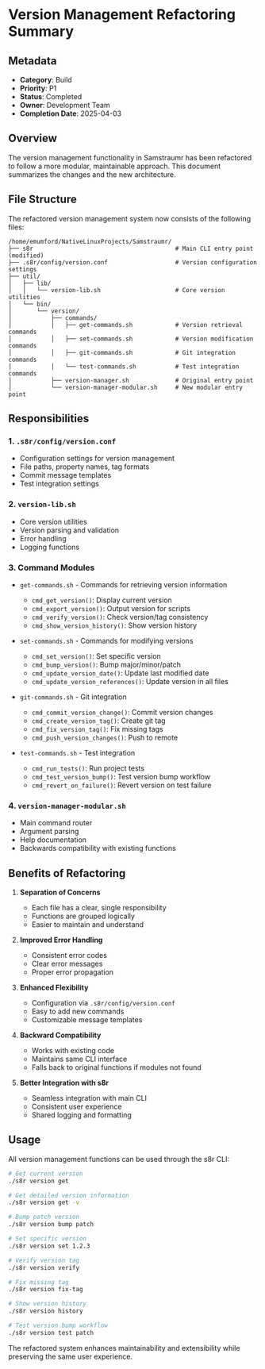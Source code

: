 # Version Management Refactoring Summary

## Metadata

- **Category**: Build
- **Priority**: P1
- **Status**: Completed
- **Owner**: Development Team
- **Completion Date**: 2025-04-03

## Overview

The version management functionality in Samstraumr has been refactored to follow a more modular, maintainable approach. This document summarizes the changes and the new architecture.

## File Structure

The refactored version management system now consists of the following files:

```
/home/emumford/NativeLinuxProjects/Samstraumr/
├── s8r                                        # Main CLI entry point (modified)
├── .s8r/config/version.conf                   # Version configuration settings
├── util/
│   ├── lib/
│   │   └── version-lib.sh                     # Core version utilities
│   └── bin/
│       └── version/
│           ├── commands/
│           │   ├── get-commands.sh            # Version retrieval commands
│           │   ├── set-commands.sh            # Version modification commands  
│           │   ├── git-commands.sh            # Git integration commands
│           │   └── test-commands.sh           # Test integration commands
│           ├── version-manager.sh             # Original entry point
│           └── version-manager-modular.sh     # New modular entry point
```

## Responsibilities

### 1. `.s8r/config/version.conf`
- Configuration settings for version management
- File paths, property names, tag formats
- Commit message templates
- Test integration settings

### 2. `version-lib.sh`
- Core version utilities
- Version parsing and validation
- Error handling
- Logging functions

### 3. Command Modules
- `get-commands.sh` - Commands for retrieving version information
  - `cmd_get_version()`: Display current version
  - `cmd_export_version()`: Output version for scripts
  - `cmd_verify_version()`: Check version/tag consistency
  - `cmd_show_version_history()`: Show version history

- `set-commands.sh` - Commands for modifying versions
  - `cmd_set_version()`: Set specific version
  - `cmd_bump_version()`: Bump major/minor/patch
  - `cmd_update_version_date()`: Update last modified date
  - `cmd_update_version_references()`: Update version in all files

- `git-commands.sh` - Git integration
  - `cmd_commit_version_change()`: Commit version changes
  - `cmd_create_version_tag()`: Create git tag
  - `cmd_fix_version_tag()`: Fix missing tags
  - `cmd_push_version_changes()`: Push to remote

- `test-commands.sh` - Test integration
  - `cmd_run_tests()`: Run project tests
  - `cmd_test_version_bump()`: Test version bump workflow
  - `cmd_revert_on_failure()`: Revert version on test failure

### 4. `version-manager-modular.sh`
- Main command router
- Argument parsing
- Help documentation
- Backwards compatibility with existing functions

## Benefits of Refactoring

1. **Separation of Concerns**
   - Each file has a clear, single responsibility
   - Functions are grouped logically
   - Easier to maintain and understand

2. **Improved Error Handling**
   - Consistent error codes
   - Clear error messages
   - Proper error propagation

3. **Enhanced Flexibility**
   - Configuration via `.s8r/config/version.conf`
   - Easy to add new commands
   - Customizable message templates

4. **Backward Compatibility**
   - Works with existing code
   - Maintains same CLI interface
   - Falls back to original functions if modules not found

5. **Better Integration with s8r**
   - Seamless integration with main CLI
   - Consistent user experience
   - Shared logging and formatting

## Usage

All version management functions can be used through the s8r CLI:

```bash
# Get current version
./s8r version get

# Get detailed version information
./s8r version get -v

# Bump patch version
./s8r version bump patch

# Set specific version
./s8r version set 1.2.3

# Verify version tag
./s8r version verify

# Fix missing tag
./s8r version fix-tag

# Show version history
./s8r version history

# Test version bump workflow
./s8r version test patch
```

The refactored system enhances maintainability and extensibility while preserving the same user experience.
